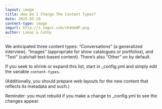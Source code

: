 ```yaml
---
layout: image
title: How Do I Change The Content Types?
date: 2015-05-26
content-type: image
imgurl: http://i.imgur.com/vh4HeNP.png
author: Lukas & Cathy
---
```


We anticipated three content types: “Conversations” (a generalized interview), “Images” (appropriate for show catalogues or portfolios), and “Text” (catchall text-based content). There’s also “Other” on by default. 

If you seek to shrink or expand this list, start in _config.yml and simply edit the variable `content-types`. 

(Additionally, you should prepare web layouts for the new content that reflects its metadata and such.)

Reminder: you must rebuild if you make a change to _config.yml to see the changes appear. 
